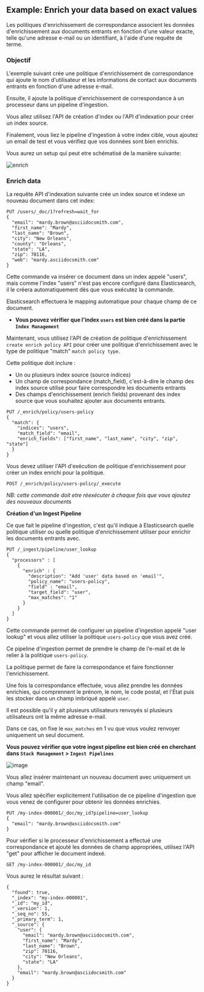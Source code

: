 ## Example: Enrich your data based on exact values

Les politiques d'enrichissement de correspondance associent les données d'enrichissement aux documents entrants en fonction d'une valeur exacte, telle qu'une adresse e-mail ou un identifiant, à l'aide d'une requête de terme.

### Objectif

L'exemple suivant crée une politique d'enrichissement de correspondance qui ajoute le nom d'utilisateur et les informations de contact aux documents entrants en fonction d'une adresse e-mail.

Ensuite, il ajoute la politique d'enrichissement de correspondance à un processeur dans un pipeline d'ingestion.

Vous allez utilisez l'API de création d'index ou l'API d'indexation pour créer un index source.

Finalement, vous liez le pipeline d'ingestion à votre index cible, vous ajoutez un email de test et vous vérifiez que vos données sont bien enrichis.

Vous aurez un setup qui peut etre schématisé de la manière suivante: 

![enrich](https://github.com/kplr-training/Elastic-Ingest/assets/123748177/1e9e60fe-8b90-44f4-a675-00afaf0aa919)

### Enrich data

La requête API d'indexation suivante crée un index source et indexe un nouveau document dans cet index: 

```
PUT /users/_doc/1?refresh=wait_for
{
  "email": "mardy.brown@asciidocsmith.com",
  "first_name": "Mardy",
  "last_name": "Brown",
  "city": "New Orleans",
  "county": "Orleans",
  "state": "LA",
  "zip": 70116,
  "web": "mardy.asciidocsmith.com"
}

```

Cette commande va insérer ce document dans un index appelé "users", mais comme l'index "users" n'est pas encore configuré dans Elasticsearch, il le créera automatiquement dès que vous exécutez la commande. 

Elasticsearch effectuera le mapping automatique pour chaque champ de ce document. 

- **Vous pouvez vérifier que l'index `users` est bien créé dans la partie `Index Management`**

Maintenant, vous utilisez l'API de création de politique d'enrichissement `create enrich policy API` pour créer une politique d'enrichissement avec le type de politique "match" `match policy type`. 

Cette politique doit inclure :

- Un ou plusieurs index source (source indices)
- Un champ de correspondance (match_field), c'est-à-dire le champ des index source utilisé pour faire correspondre les documents entrants
- Des champs d'enrichissement (enrich fields) provenant des index source que vous souhaitez ajouter aux documents entrants.

```
PUT /_enrich/policy/users-policy
{
  "match": {
    "indices": "users",
    "match_field": "email",
    "enrich_fields": ["first_name", "last_name", "city", "zip", "state"]
  }
}
```

Vous devez utiliser l'API d'exécution de politique d'enrichissement pour créer un index enrichi pour la politique. 

```
POST /_enrich/policy/users-policy/_execute
```

*NB: cette commande doit etre réexécuter à chaque fois que vous ajoutez des nouveaux documents*

**Création d'un Ingest Pipeline**

Ce que fait le pipeline d'ingestion, c'est qu'il indique à Elasticsearch quelle politique utiliser ou quelle politique d'enrichissement utiliser pour enrichir les documents entrants avec.

```
PUT /_ingest/pipeline/user_lookup
{
  "processors" : [
    {
      "enrich" : {
        "description": "Add 'user' data based on 'email'",
        "policy_name": "users-policy",
        "field" : "email",
        "target_field": "user",
        "max_matches": "1"
      }
    }
  ]
}
```
Cette commande permet de configurer un pipeline d'ingestion appelé "user lookup" et vous allez utiliser la politique `users-policy` que vous avez créé. 

Ce pipeline d'ingestion permet de prendre le champ de l'e-mail et de le relier à la politique `users-policy`. 

La politique permet de faire la correspondance et faire fonctionner l'enrichissement.

Une fois la correspondance effectuée, vous allez prendre les données enrichies, qui comprennent le prénom, le nom, le code postal, et l'État puis les stocker dans un champ imbriqué appelé `user`. 

Il est possible qu'il y ait plusieurs utilisateurs renvoyés si plusieurs utilisateurs ont la même adresse e-mail. 

Dans ce cas, on fixe le `max_matches` en 1 vu que vous voulez renvoyer uniquement un seul document.

**Vous pouvez vérifier que votre ingest pipeline est bien créé en cherchant dans `Stack Management` > `Ingest Pipelines`**


![image](https://user-images.githubusercontent.com/123748177/234878411-02555fa6-36c6-492d-81b3-d72c94542d45.png)

Vous allez insérer maintenant un nouveau document avec uniquement un champ "email". 

Vous allez spécifier explicitement l'utilisation de ce pipeline d'ingestion que vous venez de configurer pour obtenir les données enrichies. 

```
PUT /my-index-000001/_doc/my_id?pipeline=user_lookup
{
  "email": "mardy.brown@asciidocsmith.com"
}
```

Pour vérifier si le processeur d'enrichissement a effectué une correspondance et ajouté les données de champ appropriées, utilisez l'API "get" pour afficher le document indexé.

```
GET /my-index-000001/_doc/my_id
```
Vous aurez le résultat suivant :

```
{
  "found": true,
  "_index": "my-index-000001",
  "_id": "my_id",
  "_version": 1,
  "_seq_no": 55,
  "_primary_term": 1,
  "_source": {
    "user": {
      "email": "mardy.brown@asciidocsmith.com",
      "first_name": "Mardy",
      "last_name": "Brown",
      "zip": 70116,
      "city": "New Orleans",
      "state": "LA"
    },
    "email": "mardy.brown@asciidocsmith.com"
  }
}
```

